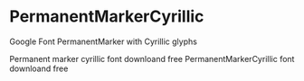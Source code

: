 # PermanentMarkerCyrillic

Google Font PermanentMarker with Cyrillic glyphs 

Permanent marker cyrillic font downloand free
PermanentMarkerCyrillic font downloand free
